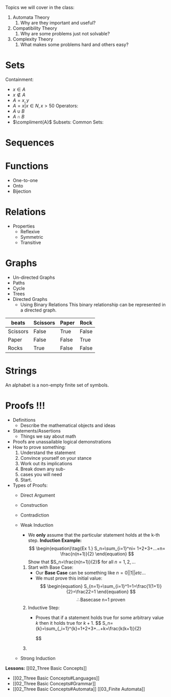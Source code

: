 Topics we will cover in the class:
1) Automata Theory
	1) Why are they important and useful?
2) Compatibility Theory
	1) Why are some problems just not solvable?
3) Complexity Theory
	1) What makes some problems hard and others easy?

# Sets
Containment:
- $x\in A$
- $x\notin A$
- $A={x,y}$
- $A={x|x\in N,x>50}$ 
Operators:
- $A\cup B$
- $A\cap B$
- $\compliment{A}$
Subsets:
Common Sets:

# Sequences

# Functions
- One-to-one
- Onto
- Bijection

# Relations
- Properties
	- Reflexive
	- Symmetric
	- Transitive

# Graphs
- Un-directed Graphs
- Paths
- Cycle
- Trees
- Directed Graphs
	- Using Binary Relations
	This binary relationship can be represented in a directed graph.

| beats    | Scissors | Paper | Rock  |
| -------- | -------- | ----- | ----- |
| Scissors | False    | True  | False |
| Paper    | False    | False | True  |
| Rocks    | True     | False | False |


# Strings
An alphabet is a non-empty finite set of symbols.

# Proofs !!!
- Definitions
	- Describe the mathematical objects and ideas
- Statements/Assertions
	- Things we say about math
- Proofs are unassailable logical demonstrations
- How to prove something:
	1) Understand the statement
	2) Convince yourself on your stance
	3) Work out its implications
	4) Break down any sub-
	5) cases you will need
	6) Start. 
- Types of Proofs:
	- Direct Argument
	- Construction
	- Contradiction
	- Weak Induction
		- We **only** assume that the particular statement holds at the k-th step. 
		**Induction Example:**
		$$
		\begin{equation}\tag{Ex 1.}
		S_n=\sum_{i=1}^ni=
		1+2+3+...+n=
		\frac{n(n+1)}{2}
		\end{equation}
		$$
		Show that $S_n=\frac{n(n+1)}{2}$ for all $n=1,2,...$
		
		1) Start with Base Case:
			 - Our **Base Case** can be something like $n=0||1||etc...$ 
			 - We must prove this initial value:
				$$
				\begin{equation}
				S_{n=1}=\sum_{i=1}^1=1=\frac{1(1+1)}{2}=\frac22=1
				\end{equation}
				$$
		$$\therefore \text{Basecase n=1 proven}$$
		2) Inductive Step:
			- Proves that if a statement holds true for some arbitrary value $k$ then it holds true for $k+1$.
				$$
				S_n={k}=\sum_{_i=1}^{k}=1+2+3+...+k=\frac{k(k+1)}{2}
				
				$$
		3) 
	- Strong Induction


**Lessons:**
[[02_Three Basic Concepts]]
- [[02_Three Basic Concepts#Languages]]
- [[02_Three Basic Concepts#Grammar]]
- [[02_Three Basic Concepts#Automata]]
[[03_Finite Automata]]
